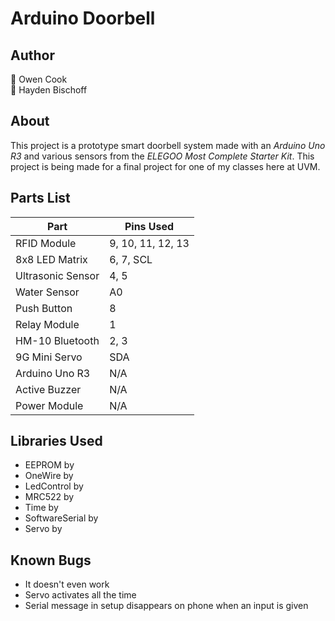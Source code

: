 # Arduino Doorbell
## Author
👤 Owen Cook  
👤 Hayden Bischoff

## About
This project is a prototype smart doorbell system made with an _Arduino Uno R3_ and various sensors from the _ELEGOO Most Complete Starter Kit_. This project is being made for a 
final project for one of my classes here at UVM.

## Parts List
|        Part       | Pins Used |
| ----------------- | --------- |
| RFID Module       | 9, 10, 11, 12, 13 |
| 8x8 LED Matrix    | 6, 7, SCL |
| Ultrasonic Sensor | 4, 5 |
| Water Sensor      | A0 |
| Push Button       | 8 |
| Relay Module      | 1 |
| HM-10 Bluetooth   | 2, 3 |
| 9G Mini Servo     | SDA |
| Arduino Uno R3    | N/A |
| Active Buzzer     | N/A |
| Power Module      | N/A |

## Libraries Used  
- EEPROM by 
- OneWire by
- LedControl by
- MRC522 by
- Time by
- SoftwareSerial by
- Servo by

## Known Bugs
- It doesn't even work
- Servo activates all the time
- Serial message in setup disappears on phone when an input is given

